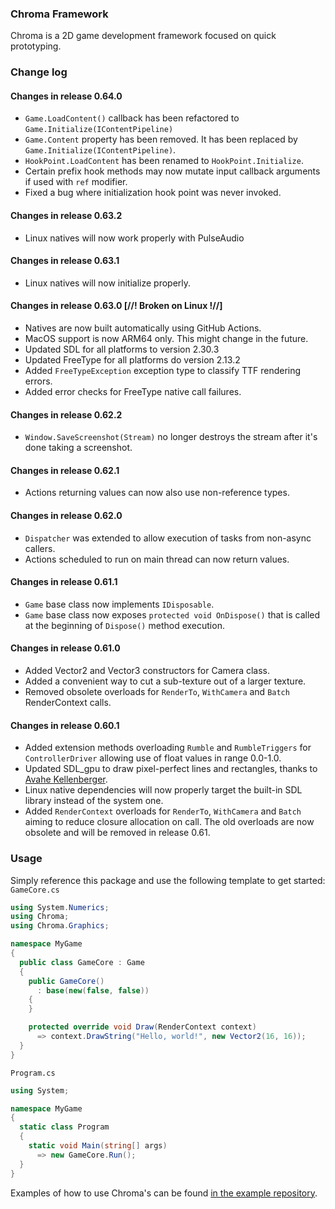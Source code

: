 ﻿### Chroma Framework
Chroma is a 2D game development framework focused on quick prototyping.

### Change log
#### Changes in release 0.64.0
- `Game.LoadContent()` callback has been refactored to `Game.Initialize(IContentPipeline)` 
- `Game.Content` property has been removed. It has been replaced by `Game.Initialize(IContentPipeline)`.
- `HookPoint.LoadContent` has been renamed to `HookPoint.Initialize`.
- Certain prefix hook methods may now mutate input callback arguments if used with `ref` modifier.
- Fixed a bug where initialization hook point was never invoked.

#### Changes in release 0.63.2
- Linux natives will now work properly with PulseAudio

#### Changes in release 0.63.1
- Linux natives will now initialize properly.

#### Changes in release 0.63.0 [//! Broken on Linux !//]
- Natives are now built automatically using GitHub Actions.
- MacOS support is now ARM64 only. This might change in the future.
- Updated SDL for all platforms to version 2.30.3
- Updated FreeType for all platforms do version 2.13.2
- Added `FreeTypeException` exception type to classify TTF rendering errors.
- Added error checks for FreeType native call failures.

#### Changes in release 0.62.2
- `Window.SaveScreenshot(Stream)` no longer destroys the stream after it's done taking a screenshot.
#### Changes in release 0.62.1
- Actions returning values can now also use non-reference types.

#### Changes in release 0.62.0
- `Dispatcher` was extended to allow execution of tasks from non-async callers.
- Actions scheduled to run on main thread can now return values.

#### Changes in release 0.61.1
- `Game` base class now implements `IDisposable`.
- `Game` base class now exposes `protected void OnDispose()` that is called 
  at the beginning of `Dispose()` method execution.

#### Changes in release 0.61.0
- Added Vector2 and Vector3 constructors for Camera class.
- Added a convenient way to cut a sub-texture out of a larger texture.
- Removed obsolete overloads for `RenderTo`, `WithCamera` and `Batch` RenderContext calls.

#### Changes in release 0.60.1
- Added extension methods overloading `Rumble` and `RumbleTriggers` for `ControllerDriver` allowing use of float values 
  in range 0.0-1.0.
- Updated SDL_gpu to draw pixel-perfect lines and rectangles, thanks to 
  [Avahe Kellenberger](https://github.com/avahe-kellenberger).
- Linux native dependencies will now properly target the built-in SDL library instead of the system one.
- Added `RenderContext` overloads for `RenderTo`, `WithCamera` and `Batch` aiming to reduce closure allocation on call.
  The old overloads are now obsolete and will be removed in release 0.61.

### Usage
Simply reference this package and use the following template to get started:   
`GameCore.cs` 
```csharp
using System.Numerics;
using Chroma;
using Chroma.Graphics;

namespace MyGame
{
  public class GameCore : Game
  {
    public GameCore()
      : base(new(false, false))
    {
    }

    protected override void Draw(RenderContext context)
      => context.DrawString("Hello, world!", new Vector2(16, 16));
  }
}
```

`Program.cs`
```csharp
using System;

namespace MyGame
{
  static class Program
  {
    static void Main(string[] args)
      => new GameCore.Run();
  }
}
```

Examples of how to use Chroma's can be found [in the example repository](https://github.com/Chroma-2D/Chroma/tree/master/Chroma.Examples).

